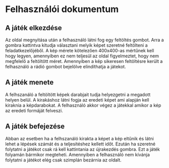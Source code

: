 # **Felhasználói dokumentum**

## A játék elkezdése
Az oldal megnyitása után a felhasználó látni fog egy feltöltés gombot. Arra a gombra kattintva kitudja választani melyik képet szeretné feltölteni a feladatkezelőjéből.
A kép mérete kötelezően 400x400-as mértűnek kell hogy legyen, amennyiben ez nem teljesül az oldal figyelmeztet, hogy nem megfelelő a feltöltött méret. 
Amennyiben a kép sikeresen feltöltésre került a felhasználó a rádió gombot bejelölve elindíthatja a játekot.

## A játék menete
A felhszanáló a feltöltött képek darabjait tudja helyezgetni a megadott helyen belül. 
A kirakáshoz látni fogja az eredeti képet ami alapján kell kiraknia a képdarabokat.
A felhasználó akkor végez a játekkal amikor a kép az eredeti formáját felveszi. 

## A játék befejezése
Abban az esetben ha a felhszanáló kirakta a képet a kép eltűnik és látni lehet a lépések számát és a teljesítéshez kellett időt.
Ezután ha szeretné folytatni a játékot csak rá kell kattintania az újrakezdés gombra. Ezt a játék folyamán bármikor megteheti.
Amennyiben a felhasználó nem kívánja folytatni a játékot elég csak szimplán bezárnia az oldalt.

